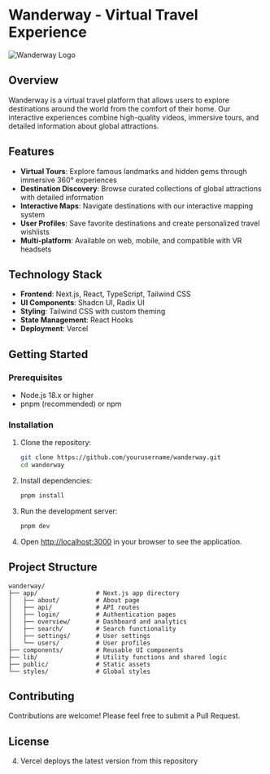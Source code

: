 # Wanderway - Virtual Travel Experience

![Wanderway Logo](public/logo.png)

## Overview

Wanderway is a virtual travel platform that allows users to explore destinations around the world from the comfort of their home. Our interactive experiences combine high-quality videos, immersive tours, and detailed information about global attractions.

## Features

- **Virtual Tours**: Explore famous landmarks and hidden gems through immersive 360° experiences
- **Destination Discovery**: Browse curated collections of global attractions with detailed information
- **Interactive Maps**: Navigate destinations with our interactive mapping system
- **User Profiles**: Save favorite destinations and create personalized travel wishlists
- **Multi-platform**: Available on web, mobile, and compatible with VR headsets

## Technology Stack

- **Frontend**: Next.js, React, TypeScript, Tailwind CSS
- **UI Components**: Shadcn UI, Radix UI
- **Styling**: Tailwind CSS with custom theming
- **State Management**: React Hooks
- **Deployment**: Vercel

## Getting Started

### Prerequisites

- Node.js 18.x or higher
- pnpm (recommended) or npm

### Installation

1. Clone the repository:
   ```bash
   git clone https://github.com/yourusername/wanderway.git
   cd wanderway
   ```

2. Install dependencies:
   ```bash
   pnpm install
   ```

3. Run the development server:
   ```bash
   pnpm dev
   ```

4. Open [http://localhost:3000](http://localhost:3000) in your browser to see the application.

## Project Structure

```
wanderway/
├── app/                # Next.js app directory
│   ├── about/          # About page
│   ├── api/            # API routes
│   ├── login/          # Authentication pages
│   ├── overview/       # Dashboard and analytics
│   ├── search/         # Search functionality
│   ├── settings/       # User settings
│   └── users/          # User profiles
├── components/         # Reusable UI components
├── lib/                # Utility functions and shared logic
├── public/             # Static assets
└── styles/             # Global styles
```

## Contributing

Contributions are welcome! Please feel free to submit a Pull Request.

## License

4. Vercel deploys the latest version from this repository
